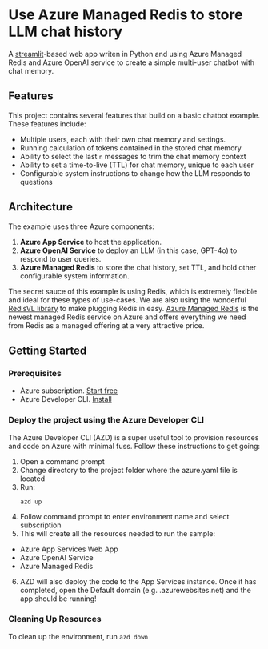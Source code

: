 # Use Azure Managed Redis to store LLM chat history

A [streamlit](https://github.com/streamlit/streamlit)-based web app writen in Python and using Azure Managed Redis and Azure OpenAI service to create a simple multi-user chatbot with chat memory.
 
## Features

This project contains several features that build on a basic chatbot example. These features include:

* Multiple users, each with their own chat memory and settings. 
* Running calculation of tokens contained in the stored chat memory
* Ability to select the last `n` messages to trim the chat memory context
* Ability to set a time-to-live (TTL) for chat memory, unique to each user
* Configurable system instructions to change how the LLM responds to questions

## Architecture

The example uses three Azure components:
1. **Azure App Service** to host the application.
2. **Azure OpenAI Service** to deploy an LLM (in this case, GPT-4o) to respond to user queries.
3. **Azure Managed Redis** to store the chat history, set TTL, and hold other configurable system information.

The secret sauce of this example is using Redis, which is extremely flexible and ideal for these types of use-cases. We are also using the wonderful [RedisVL library](https://docs.redisvl.com/en/latest/) to make plugging Redis in easy. 
[Azure Managed Redis](https://learn.microsoft.com/azure/azure-cache-for-redis/managed-redis/managed-redis-overview) is the newest managed Redis service on Azure and offers everything we need from Redis as a managed offering at a very attractive price. 

## Getting Started

### Prerequisites

- Azure subscription. [Start free](https://azure.microsoft.com/free)
- Azure Developer CLI. [Install](https://learn.microsoft.com/azure/developer/azure-developer-cli/install-azd?tabs=winget-windows%2Cbrew-mac%2Cscript-linux&pivots=os-windows)

### Deploy the project using the Azure Developer CLI
The Azure Developer CLI (AZD) is a super useful tool to provision resources and code on Azure with minimal fuss. Follow these instructions to get going: 

1. Open a command prompt
2. Change directory to the project folder where the azure.yaml file is located
3. Run:
    ```
    azd up
    ```
4. Follow command prompt to enter environment name and select subscription
5. This will create all the resources needed to run the sample:
- Azure App Services Web App
- Azure OpenAI Service
- Azure Managed Redis
6. AZD will also deploy the code to the App Services instance. Once it has completed, open the Default domain (e.g. <yourappname>.azurewebsites.net) and the app should be running!

### Cleaning Up Resources
To clean up the environment, run 
    ```
    azd down
    ```
